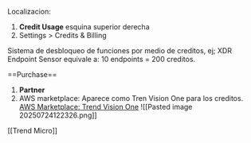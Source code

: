 Localizacion:
1. **Credit Usage** esquina superior derecha
2. Settings > Credits & Billing

Sistema de desbloqueo de funciones por medio de creditos, ej; XDR Endpoint Sensor equivale a: 10 endpoints  = 200 creditos.

==Purchase==

1. **Partner**
2. AWS marketplace: Aparece como Tren Vision One para los creditos.
[AWS Marketplace: Trend Vision One](https://aws.amazon.com/marketplace/pp/prodview-u2in6sa3igl7c?sr=0-11&ref_=beagle&applicationId=AWSMPContessa)
![[Pasted image 20250724122326.png]]

[[Trend Micro]]
